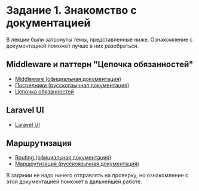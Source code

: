 # Задание 1. Знакомство с документацией

В лекции были затронуты темы, представленные ниже. Ознакомление с документацией поможет лучше в них разобраться.

## Middleware и паттерн "Цепочка обязанностей"

* [Middleware (официальная документация)](https://laravel.com/docs/10.x/middleware)
* [Посредники (русскоязычная документация)](https://laravel.su/docs/8.x/middleware)
* [Цепочка обязанностей](https://refactoring.guru/ru/design-patterns/chain-of-responsibility)

## Laravel UI

* [Laravel UI](https://github.com/laravel/ui)

## Маршрутизация

* [Routing (официальная документация)](https://laravel.com/docs/10.x/routing)
* [Маршрутизация (русскоязычная документация)](https://laravel.su/docs/8.x/routing)

В задании не надо ничего отправлять на проверку, но ознакомление с этой документацией поможет в дальнейшей работе.




